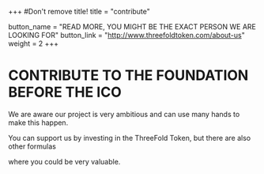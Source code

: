 +++
#Don't remove title!
title = "contribute"

button_name = "READ MORE, YOU MIGHT BE THE EXACT PERSON WE ARE LOOKING FOR"
button_link = "http://www.threefoldtoken.com/about-us"
weight = 2
+++
# CONTRIBUTE TO THE FOUNDATION BEFORE THE ICO

We are aware our project is very ambitious and can use many hands to make this happen.

You can support us by investing in the ThreeFold Token, but there are also other formulas

where you could be very valuable.
